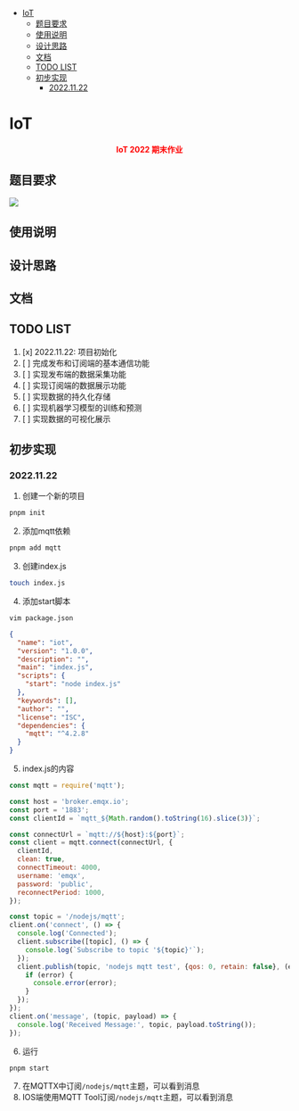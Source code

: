 - [IoT](#iot)
  - [题目要求](#题目要求)
  - [使用说明](#使用说明)
  - [设计思路](#设计思路)
  - [文档](#文档)
  - [TODO LIST](#todo-list)
  - [初步实现](#初步实现)
    - [2022.11.22](#20221122)


# IoT

<center>
    <font color=red>
        <b>
            IoT 2022 期末作业
        </b>
    </font>
</center>

## 题目要求
![](https://s2.loli.net/2022/11/23/bG6KIHuwzZU92e5.png)

## 使用说明

## 设计思路

## 文档

## TODO LIST
1. [x] 2022.11.22: 项目初始化
2. [ ] 完成发布和订阅端的基本通信功能
3. [ ] 实现发布端的数据采集功能
4. [ ] 实现订阅端的数据展示功能
5. [ ] 实现数据的持久化存储
6. [ ] 实现机器学习模型的训练和预测
7. [ ] 实现数据的可视化展示
## 初步实现

### 2022.11.22
1. 创建一个新的项目
```zsh
pnpm init
```
    
2. 添加mqtt依赖
```zsh
pnpm add mqtt
```

3. 创建index.js
```zsh
touch index.js
```

4. 添加start脚本 
```zsh
vim package.json
```

```json
{
  "name": "iot",
  "version": "1.0.0",
  "description": "",
  "main": "index.js",
  "scripts": {
    "start": "node index.js"
  },
  "keywords": [],
  "author": "",
  "license": "ISC",
  "dependencies": {
    "mqtt": "^4.2.8"
  }
}
```

5. index.js的内容
```js
const mqtt = require('mqtt');

const host = 'broker.emqx.io';
const port = '1883';
const clientId = `mqtt_${Math.random().toString(16).slice(3)}`;

const connectUrl = `mqtt://${host}:${port}`;
const client = mqtt.connect(connectUrl, {
  clientId,
  clean: true,
  connectTimeout: 4000,
  username: 'emqx',
  password: 'public',
  reconnectPeriod: 1000,
});

const topic = '/nodejs/mqtt';
client.on('connect', () => {
  console.log('Connected');
  client.subscribe([topic], () => {
    console.log(`Subscribe to topic '${topic}'`);
  });
  client.publish(topic, 'nodejs mqtt test', {qos: 0, retain: false}, (error) => {
    if (error) {
      console.error(error);
    }
  });
});
client.on('message', (topic, payload) => {
  console.log('Received Message:', topic, payload.toString());
});
```

6. 运行
```zsh
pnpm start
```

7. 在MQTTX中订阅`/nodejs/mqtt`主题，可以看到消息
8. IOS端使用MQTT Tool订阅`/nodejs/mqtt`主题，可以看到消息
